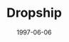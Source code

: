 ---
mission_id: dropship
slug: "dropship"
editorsChoice:
title: "Dropship"
authors:
    - "Anton Frost"
date: 1997-06-06
filename: "dropship.zip"
description: "Kyle is being sent to an imperial dropship which the Alliance has learned is currently transporting the top secret Death Star Plans."
cover:
levelReplaced: SECBASE
difficulty: no
bm:	no
fme: no
wax: yes
three_do: no
voc: no
gmd: no
vue: no
lfd: no
base: "New level from scratch" 
editors: "Dark Forge"

---
